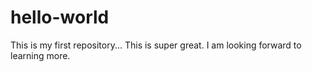 # hello-world
This is my first repository... This is super great.
I am looking forward to learning more.
